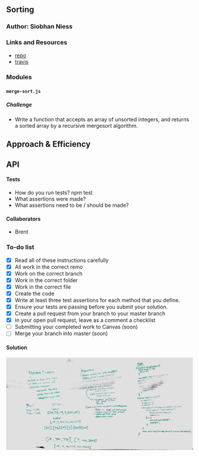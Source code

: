 ## Sorting

### Author: Siobhan Niess

### Links and Resources
* [repo]()
* [travis]()

### Modules
#### `merge-sort.js`
##### Challenge
* Write a function that accepts an array of unsorted integers, and returns a sorted array by a recursive mergesort algorithm.

## Approach & Efficiency

## API

#### Tests
* How do you run tests?
npm test
* What assertions were made?
* What assertions need to be / should be made?

#### Collaborators
* Brent

### To-do list
- [x] Read all of these instructions carefully
- [x] All work in the correct remo
- [x] Work on the correct branch
- [x] Work in the correct folder
- [x] Work in the correct file
- [x] Create the code
- [x] Write at least three test assertions for each method that you define.
- [x] Ensure your tests are passing before you submit your solution.
- [x] Create a pull request from your branch to your master branch
- [x] In your open pull request, leave as a comment a checklist
- [ ] Submitting your completed work to Canvas (soon)
- [ ] Merge your branch into master (soon)

#### Solution
![Whiteboard Image for sorting](./assets/mergeSort.jpg)